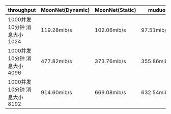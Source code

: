 | throughput                   | MoonNet(Dynamic) | MoonNet(Static) | muduo       | Libevent    |
| ---------------------------- | ---------------- | --------------- | ----------- | ----------- |
| 1000并发 10分钟 消息大小1024 | 119.28mib/s      | 102.06mib/s     | 97.51mib/s  | 95.22mib/s  |
| 1000并发 10分钟 消息大小4096 | 477.82mib/s      | 373.76mib/s     | 355.86mib/s | 281.47mib/s |
| 1000并发 10分钟 消息大小8192 | 914.60mib/s      | 669.08mib/s     | 632.54mib/s | 561.58mib/s |

